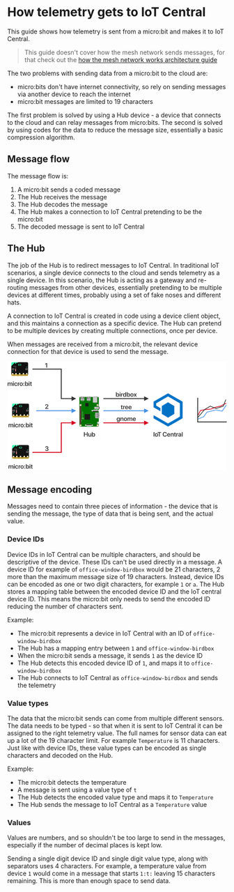 # How telemetry gets to IoT Central

This guide shows how telemetry is sent from a micro:bit and makes it to IoT Central.

> This guide doesn't cover how the mesh network sends messages, for that check out the [how the mesh network works architecture guide](./how-the-mesh-network-works.md)

The two problems with sending data from a micro:bit to the cloud are:

* micro:bits don't have internet connectivity, so rely on sending messages via another device to reach the internet
* micro:bit messages are limited to 19 characters

The first problem is solved by using a Hub device - a device that connects to the cloud and can relay messages from micro:bits. The second is solved by using codes for the data to reduce the message size, essentially a basic compression algorithm.

## Message flow

The message flow is:

1. A micro:bit sends a coded message
1. The Hub receives the message
1. The Hub decodes the message
1. The Hub makes a connection to IoT Central pretending to be the micro:bit
1. The decoded message is sent to IoT Central

## The Hub

The job of the Hub is to redirect messages to IoT Central. In traditional IoT scenarios, a single device connects to the cloud and sends telemetry as a single device. In this scenario, the Hub is acting as a gateway and re-routing messages from other devices, essentially pretending to be multiple devices at different times, probably using a set of fake noses and different hats.

A connection to IoT Central is created in code using a device client object, and this maintains a connection as a specific device. The Hub can pretend to be multiple devices by creating multiple connections, once per device.

When messages are received from a micro:bit, the relevant device connection for that device is used to send the message.

![Telemetry going from microbits to the hub to IoT Central](../images/telemetry-sent-via-hub.png)

## Message encoding

Messages need to contain three pieces of information - the device that is sending the message, the type of data that is being sent, and the actual value.

### Device IDs

Device IDs in IoT Central can be multiple characters, and should be descriptive of the device. These IDs can't be used directly in a message. A device ID for example of `office-window-birdbox` would be 21 characters, 2 more than the maximum message size of 19 characters. Instead, device IDs can be encoded as one or two digit characters, for example `1` or `a`. The Hub stores a mapping table between the encoded device ID and the IoT central device ID. This means the micro:bit only needs to send the encoded ID reducing the number of characters sent.

Example:

* The micro:bit represents a device in IoT Central with an ID of `office-window-birdbox`
* The Hub has a mapping entry between `1` and `office-window-birdbox`
* When the micro:bit sends a message, it sends `1` as the device ID
* The Hub detects this encoded device ID of `1`, and maps it to `office-window-birdbox`
* The Hub connects to IoT Central as `office-window-birdbox` and sends the telemetry

### Value types

The data that the micro:bit sends can come from multiple different sensors. The data needs to be typed - so that when it is sent to IoT Central it can be assigned to the right telemetry value. The full names for sensor data can eat up a lot of the 19 character limit. For example `Temperature` is 11 characters. Just like with device IDs, these value types can be encoded as single characters and decoded on the Hub.

Example:

* The micro:bit detects the temperature
* A message is sent using a value type of `t`
* The Hub detects the encoded value type and maps it to `Temperature`
* The Hub sends the message to IoT Central as a `Temperature` value

### Values

Values are numbers, and so shouldn't be too large to send in the messages, especially if the number of decimal places is kept low.

Sending a single digit device ID and single digit value type, along with separators uses 4 characters. For example, a temperature value from device `1` would come in a message that starts `1:t:` leaving 15 characters remaining. This is more than enough space to send data.
